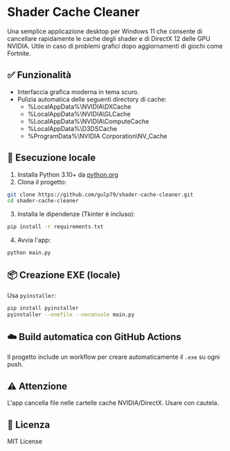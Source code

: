 # Shader Cache Cleaner

Una semplice applicazione desktop per Windows 11 che consente di cancellare rapidamente le cache degli shader e di DirectX 12 delle GPU NVIDIA. Utile in caso di problemi grafici dopo aggiornamenti di giochi come Fortnite.

## ✅ Funzionalità

- Interfaccia grafica moderna in tema scuro.
- Pulizia automatica delle seguenti directory di cache:
  - %LocalAppData%\NVIDIA\DXCache
  - %LocalAppData%\NVIDIA\GLCache
  - %LocalAppData%\NVIDIA\ComputeCache
  - %LocalAppData%\D3DSCache
  - %ProgramData%\NVIDIA Corporation\NV_Cache

## 🚀 Esecuzione locale

1. Installa Python 3.10+ da [python.org](https://www.python.org)
2. Clona il progetto:

```bash
git clone https://github.com/gulp79/shader-cache-cleaner.git
cd shader-cache-cleaner
```

3. Installa le dipendenze (Tkinter è incluso):

```bash
pip install -r requirements.txt
```

4. Avvia l'app:

```bash
python main.py
```

## 📦 Creazione EXE (locale)

Usa `pyinstaller`:

```bash
pip install pyinstaller
pyinstaller --onefile --noconsole main.py
```

## ☁️ Build automatica con GitHub Actions

Il progetto include un workflow per creare automaticamente il `.exe` su ogni push.

## ⚠️ Attenzione

L'app cancella file nelle cartelle cache NVIDIA/DirectX. Usare con cautela.

## 📝 Licenza

MIT License
